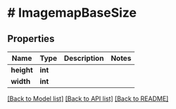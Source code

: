 # # ImagemapBaseSize

## Properties

Name | Type | Description | Notes
------------ | ------------- | ------------- | -------------
**height** | **int** |  |
**width** | **int** |  |

[[Back to Model list]](../../README.md#models) [[Back to API list]](../../README.md#endpoints) [[Back to README]](../../README.md)
